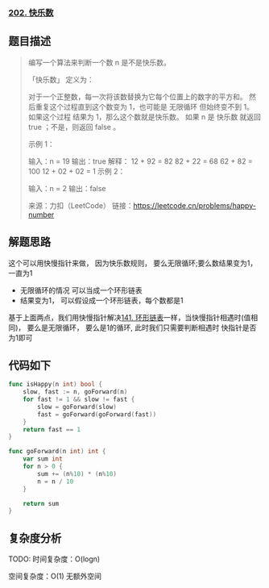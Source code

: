 ### [202. 快乐数](https://leetcode.cn/problems/happy-number/)

## 题目描述

> 编写一个算法来判断一个数 n 是不是快乐数。
>
> 「快乐数」 定义为：
>
> 对于一个正整数，每一次将该数替换为它每个位置上的数字的平方和。
> 然后重复这个过程直到这个数变为 1，也可能是 无限循环 但始终变不到 1。
> 如果这个过程 结果为 1，那么这个数就是快乐数。
> 如果 n 是 快乐数 就返回 true ；不是，则返回 false 。
>
> 示例 1：
>
> 输入：n = 19
> 输出：true
> 解释：
> 12 + 92 = 82
> 82 + 22 = 68
> 62 + 82 = 100
> 12 + 02 + 02 = 1
> 示例 2：
>
> 输入：n = 2
> 输出：false
>
> 来源：力扣（LeetCode）
> 链接：https://leetcode.cn/problems/happy-number

## 解题思路

这个可以用快慢指针来做，  因为快乐数规则， 要么无限循环;要么数结果变为1， 一直为1

- 无限循环的情况 可以当成一个环形链表
- 结果变为1， 可以假设成一个环形链表，每个数都是1

基于上面两点，我们用快慢指针解决[141. 环形链表](https://leetcode.cn/problems/linked-list-cycle/)一样，当快慢指针相遇时(值相同)， 要么是无限循环， 要么是1的循环,  此时我们只需要判断相遇时 快指针是否为1即可

## 代码如下
```go
func isHappy(n int) bool {
    slow, fast := n, goForward(n)
    for fast != 1 && slow != fast {
        slow = goForward(slow)
        fast = goForward(goForward(fast))
    }
    return fast == 1
}

func goForward(n int) int {
    var sum int
    for n > 0 {
        sum += (n%10) * (n%10)
        n = n / 10
    }

    return sum
}
```

## 复杂度分析

TODO: 时间复杂度：O(logn)

空间复杂度：O(1)  无额外空间